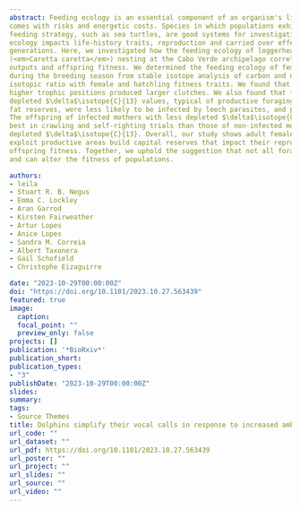 ```yaml
---
abstract: Feeding ecology is an essential component of an organism's life, but foraging 
comes with risks and energetic costs. Species in which populations exhibit more than one 
feeding strategy, such as sea turtles, are good systems for investigating how feeding 
ecology impacts life-history traits, reproduction and carried over effects across 
generations. Here, we investigated how the feeding ecology of loggerhead sea turtles 
(<em>Caretta caretta</em>) nesting at the Cabo Verde archipelago correlates with reproductive 
outputs and offspring fitness. We determined the feeding ecology of female turtles before and 
during the breeding season from stable isotope analysis of carbon and nitrogen, and correlated 
isotopic ratio with female and hatchling fitness traits. We found that female turtles feeding at 
higher trophic positions produced larger clutches. We also found that females with less 
depleted $\delta$\isotope{C}{13} values, typical of productive foraging areas, had greater 
fat reserves, were less likely to be infected by leech parasites, and produced heavier offspring. 
The offspring of infected mothers with less depleted $\delta$\isotope{C}{13} values performed 
best in crawling and self-righting trials than those of non-infected mothers with less 
depleted $\delta$\isotope{C}{13}. Overall, our study shows adult female loggerheads that 
exploit productive areas build capital reserves that impact their reproductive success and 
offspring fitness. Together, we uphold the suggestion that not all foraging habitats are equal, 
and can alter the fitness of populations.

authors:
- leila
- Stuart R. B. Negus
- Emma C. Lockley
- Aran Garrod
- Kirsten Fairweather
- Artur Lopes
- Anice Lopes
- Sandra M. Correia
- Albert Taxonera
- Gail Schofield
- Christophe Eizaguirre

date: "2023-10-29T00:00:00Z"
doi: "https://doi.org/10.1101/2023.10.27.563439"
featured: true
image:
  caption: 
  focal_point: ""
  preview_only: false
projects: []
publication: '*BioRxiv*'
publication_short:  
publication_types:
- "3"
publishDate: "2023-10-29T00:00:00Z"
slides: 
summary: 
tags:
- Source Themes
title: Dolphins simplify their vocal calls in response to increased ambient noise
url_code: ""
url_dataset: ""
url_pdf: https://doi.org/10.1101/2023.10.27.563439
url_poster: ""
url_project: ""
url_slides: ""
url_source: ""
url_video: ""
---
```

